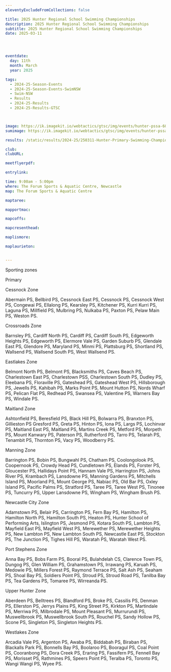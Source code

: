 ```yaml
---
eleventyExcludeFromCollections: false

title: 2025 Hunter Regional School Swimming Championships
description: 2025 Hunter Regional School Swimming Championships
subtitle: 2025 Hunter Regional School Swimming Championships
date: 2025-03-11




eventdate:
  day: 11th
  month: March
  year: 2025

tags:
  - 2024-25-Season-Events
  - 2024-25-Season-Events-SwimNSW
  - Swim-NSW
  - Results
  - 2024-25-Results
  - 2024-25-Results-GTSC



image: https://ik.imagekit.io/webtactics/gtsc/img/events/hunter-pssa-600x400.jpg
sumimage: https://ik.imagekit.io/webtactics/gtsc/img/events/hunter-pssa-400x600.jpg

results: /static/results/2024-25/250311-Hunter-Primary-Swimming-Championships-results.pdf

club: 
clubURL: 

meetflyerpdf: 

entrylink:

time: 9:00am - 5:00pm
where: The Forum Sports & Aquatic Centre, Newcastle
map: The Forum Sports & Aquatic Centre

maptaree: 

mapportmac:

mapcoffs:

mapcresenthead:

maplismore: 

maplaurieton: 


---
```



Sporting zones

Primary

Cessnock Zone

Abermain PS, Bellbird PS, Cessnock East PS, Cessnock PS, Cessnock West PS, Congewai PS, Ellalong PS, Kearsley PS, Kitchener PS, Kurri Kurri PS, Laguna PS, Millfield PS, Mulbring PS, Nulkaba PS, Paxton PS, Pelaw Main PS, Weston PS.

Crossroads Zone

Barnsley PS, Cardiff North PS, Cardiff PS, Cardiff South PS, Edgeworth Heights PS, Edgeworth PS, Elermore Vale PS, Garden Suburb PS, Glendale East PS, Glendore PS, Maryland PS, Minmi PS, Plattsburg PS, Shortland PS, Wallsend PS, Wallsend South PS, West Wallsend PS.

Eastlakes Zone

Belmont North PS, Belmont PS, Blacksmiths PS, Caves Beach PS, Charlestown East PS, Charlestown PSS, Charlestown South PS, Dudley PS, Eleebana PS, Floraville PS, Gateshead PS, Gateshead West PS, Hillsborough PS, Jewells PS, Kahibah PS, Marks Point PS, Mount Hutton PS, Nords Wharf PS, Pelican Flat PS, Redhead PS, Swansea PS,
Valentine PS, Warners Bay PS, Windale PS.

Maitland Zone

Ashtonfield PS, Beresfield PS, Black Hill PS, Bolwarra PS, Branxton PS, Gillieston PS
Gresford PS, Greta PS, Hinton PS, Iona PS, Largs PS, Lochinvar PS, Maitland East PS, Maitland PS, Martins Creek PS, Metford PS, Morpeth PS, Mount Kanwary PS, Paterson PS, Rutherford PS, Tarro PS, Telarah PS, Tenambit PS, Thornton PS, Vacy PS, Woodberry PS.

Manning Zone

Barrington PS, Bobin PS, Bungwahl PS, Chatham PS, Coolongolook PS, Coopernook PS, Crowdy Head PS, Cundletown PS, Elands PS, Forster PS, Gloucester PS, Hallidays Point PS, Hannam Vale PS, Harrington PS, Johns River PS, Krambach PS, Lansdowne PS, Manning Gardens PS, Mitchells Island PS, Moorland PS, Mount George PS, Nabiac PS, Old Bar PS, Oxley Island PS, Pacific Palms PS, Stratford PS, Taree PS, Taree West PS, Tinonee PS, Tuncurry PS, Upper Lansdowne PS, Wingham PS, Wingham Brush PS.

Newcastle City Zone

Adamstown PS, Belair PS, Carrington PS, Fern Bay PS, Hamilton PS, Hamilton North PS, Hamilton South PS, Heaton PS, Hunter School of Performing Arts, Islington PS, Jesmond PS, Kotara South PS, Lambton PS, Mayfield East PS, Mayfield West PS, Merewether PS, Merewether Heights PS, New Lambton PS, New Lambton South PS, Newcastle East PS, Stockton PS, The Junction PS, Tighes Hill PS, Waratah PS, Waratah West PS.

Port Stephens Zone

Anna Bay PS, Bobs Farm PS, Booral PS, Bulahdelah CS, Clarence Town PS, Dungog PS, Glen William PS, Grahamstown PS, Irrawang PS, Karuah PS, Medowie PS, Millers Forest PS, Raymond Terrace PS, Salt Ash PS, Seaham PS, Shoal Bay PS, Soldiers Point PS, Stroud PS, Stroud Road PS, Tanilba Bay PS, Tea Gardens PS, Tomaree PS, Wirreanda PS.

Upper Hunter Zone

Aberdeen PS, Belltrees PS, Blandford PS, Broke PS, Cassilis PS, Denman PS, Ellerston PS, Jerrys Plains PS, King Street PS, Kirkton PS, Martindale PS, Merriwa PS, Milbrodale PS, Mount Pleasant PS, Murrurundi PS, Muswellbrook PS, Muswellbrook South PS, Rouchel PS, Sandy Hollow PS, Scone PS, Singleton PS, Singleton Heights PS.

Westlakes Zone

Arcadia Vale PS, Argenton PS, Awaba PS, Biddabah PS, Biraban PS, Blackalls Park PS, Bonnells Bay PS, Boolaroo PS, Booragul PS, Coal Point PS, Cooranbong PS, Dora Creek PS, Eraring PS, Fassifern PS, Fennell Bay PS, Morisset PS, Rathmines PS, Speers Point PS, Teralba PS, Toronto PS, Wangi Wangi PS, Wyee PS.
